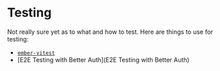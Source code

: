 # Testing

Not really sure yet as to what and how to test. Here are things to use for
testing:

- [`ember-vitest`](https://github.com/NullVoxPopuli/ember-vitest)
- [E2E Testing with Better Auth](E2E Testing with Better Auth)
